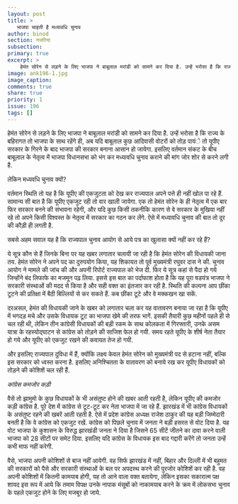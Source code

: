 ```yaml
---
layout: post
title: >
   भाजपा चाहती है मध्यावधि चुनाव
author: binod
section: नजरिया
subsection:
primary: true
excerpt: >
    हेमंत सोरेन से लड़ने के लिए भाजपा ने बाबूलाल मरांडी को सामने कर दिया है. उन्हें भरोसा है कि राज्य के बहिरागत तो भाजपा के साथ रहेंगे ही, अब यदि बाबूलाल कुछ आदिवासी वोटरों को तोड़ पायंे तो यूपीए सरकार के गिरने के बाद भाजपा की सरकार बनाना आसान हो जायेगा.
image: ank196-1.jpg
image_caption: 
comments: true
share: true
priority: 1
issue: 196
tags: []
---
```


हेमंत सोरेन से लड़ने के लिए भाजपा ने बाबूलाल मरांडी को सामने कर दिया है. उन्हें भरोसा है कि राज्य के बहिरागत तो भाजपा के साथ रहेंगे ही, अब यदि बाबूलाल कुछ आदिवासी वोटरों को तोड़ पायंे तो यूपीए सरकार के गिरने के बाद भाजपा की सरकार बनाना आसान हो जायेगा. इसलिए वर्तमान संकट के बीच बाबूलाल के नेतृत्व में भाजपा विधानसभा को भंग कर मध्यावधि चुनाव कराने की मांग जोर शोर से करने लगी है.

लेकिन मध्यवधि चुनाव क्यों?

वर्तमान स्थिति तो यह है कि यूपीए की एकजुटता को देख कर राज्यपाल अपने पत्ते ही नहीं खोल पा रहे हैं. सामान्य सी बात है कि यूपीए एकजुट रही तो वार खाली जायेगा. एक तो हेमंत सोरेन के ही नेतृत्व में एक बार फिर सरकार बनने की संभावना रहेगी, और यदि कुछ किसी तकनीकि कारण से वे सरकार के मुखिया नहीं रहे तो अपने किसी विश्वस्त के नेतृत्व में सरकार का गठन कर लेंगे. ऐसे में मध्यावधि चुनाव की बात तो दूर की कौड़ी ही लगती है.

सबसे अहम सवाल यह है कि राज्यपाल चुनाव आयोग से आये पत्र का खुलासा क्यों नहीं कर रहे हैं?

ये सूत्र कौन से हैं जिनके बिना पर यह खबर लगातार चलायी जा रही है कि हेमंत सोरेन की विधायकी जाना तय. हेमंत सोरेन ने अपने पद का दुरुपयोग किया, यह शिकायत तो पूर्व मुख्यमंत्री रघुवर दास ने की. चुनाव आयोग ने मामले की जांच की और अपनी रिपोर्ट राज्यपाल को भेज दी. फिर ये सूत्र कहां से पैदा हो गये जिन्होंने बंद लिफाफे का मजमून पढ़ लिया.
इससे इस बात का पर्दाफाश होता है कि यह पूरा षडयंत्र भाजपा ने सरकारी संस्थाओं की मदद से किया है और सही वक्त का इंतजार कर रही है. स्थिति की कल्पना आप छींका टूटने की प्रतिक्षा में बैठी बिल्लियों से कर सकते हैं. कब छींका टूटे और वे मक्कखन खा सकें.

दरअसल, हेमंत की विधायकी जाने के खबर को लगातार चला कर यह वातावरण बनाया जा रहा है कि यूपीए में भगदड़ मचे और उसके विधायक टूट का भाजपा खेमे की तरफ भागें. इसकी तैयारी कुछ महीनों पहले ही से चल रही थी, लेकिन तीन कांग्रेसी विधायकों की बड़ी रकम के साथ कोलकता में गिरफ्तारी, उनके असम यात्रा के रहस्योद्घाटन से कांग्रेस को तोड़ने की साजिश फेल हो गयी. समय रहते यूपीए के शीर्ष नेता तैयार हो गये और यूपीए को एकजुट रखने की कवायत तेज हो गयी.

और इसलिए राज्यपाल दुविधा में हैं, क्योंकि लक्ष्य केवल हेमंत सोरेन को मुख्यमंत्री पद से हटाना नहीं, बल्कि इस सरकार को ध्वस्त करना है. इसलिए अनिश्चितता के वातावरण को बनाये रख कर यूपीए विधायकों को तोड़ने की कोशिशें चल रही हैं.

*कांग्रेस कमजोर कड़ी*

वैसे तो झामुमो के कुछ विधायकों के भी असंतुष्ट होने की खबर आती रहती है, लेकिन यूपीए की कमजोर कड़ी कांग्रेस है. पूरे देश में कांग्रेस से टूट-टूट कर नेता भाजपा में जा रहे हैं. झारखंड में भी कांग्रेस विधायकों के असंतुष्ट रहने की खबरें आती रहती है. ऐसे में प्रदेश कांग्रेस अध्यक्ष राजेश ठाकुर की यह बड़ी जिम्मेदारी बनती है कि वे कांग्रेस को एकजुट रखें. कांग्रेस को पिछले चुनाव में जनता ने बड़ी हसरत से वोट दिया है. यह वोट भाजपा के कुशासन के विरुद्ध झारखंडी जनता ने दिया है जिसने 65 सीटें जीतने का दावा करने वाली भाजपा को 28 सीटों पर समेट दिया. इसलिए यदि कांग्रेस के विधायक इस बाद गद्दारी करेंगे तो जनता उन्हें कभी माफ नहीं करेगी.

वैसे, भाजपा अपनी कोशिशों से बाज नहीं आयेगी. वह सिर्फ झारखंड में नहीं, बिहार और दिल्ली में भी बहुमत की सरकारों को पैसे और सरकारी संस्थाओं के बल पर अपदस्थ करने की पुरजोर कोशिशें कर रही है. वह अपनी कोशिशों में कितनी कामयाब होगी, यह तो आने वाला वक्त बतायेगा, लेकिन इसका सकारात्म पक्ष शायद इस रूप में आये कि तमाम विपक्ष उनके नापाक मंसूबों को नाकामयाब करने के क्रम में लोकसभा चुनाव के पहले एकजुट होने के लिए मजबूर हो जाये.